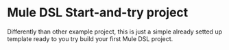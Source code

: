 # Mule DSL Start-and-try project

Differently than other example project, this is just a simple already setted up template ready to you try build your first Mule DSL project.
